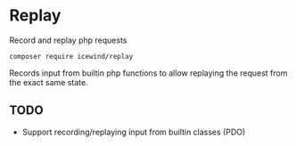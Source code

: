 # Replay

Record and replay php requests

```
composer require icewind/replay
```

Records input from builtin php functions to allow replaying the request from the exact same state.

## TODO

- Support recording/replaying input from builtin classes (PDO)
